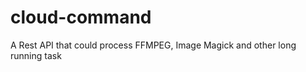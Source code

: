 cloud-command
=============

A Rest API that could process FFMPEG, Image Magick and other long running task
